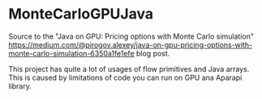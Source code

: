 # MonteCarloGPUJava
Source to the "Java on GPU: Pricing options with Monte Carlo simulation" 
https://medium.com/@pirogov.alexey/java-on-gpu-pricing-options-with-monte-carlo-simulation-6350a1fe1efe blog post.

This project has quite a lot of usages of flow primitives and Java arrays.
This is caused by limitations of code you can run on GPU ana Aparapi library.
